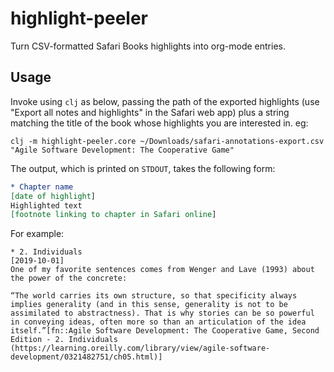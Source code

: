 # highlight-peeler

Turn CSV-formatted Safari Books highlights into org-mode entries.

## Usage

Invoke using `clj` as below, passing the path of the exported
highlights (use "Export all notes and highlights" in the Safari web
app) plus a string matching the title of the book whose highlights you
are interested in. eg:

```
clj -m highlight-peeler.core ~/Downloads/safari-annotations-export.csv "Agile Software Development: The Cooperative Game"
```

The output, which is printed on `STDOUT`, takes the following form:

```org
* Chapter name
[date of highlight]
Highlighted text
[footnote linking to chapter in Safari online]
```

For example:

```
* 2. Individuals
[2019-10-01]
One of my favorite sentences comes from Wenger and Lave (1993) about the power of the concrete:

“The world carries its own structure, so that specificity always implies generality (and in this sense, generality is not to be assimilated to abstractness). That is why stories can be so powerful in conveying ideas, often more so than an articulation of the idea itself.”[fn::Agile Software Development: The Cooperative Game, Second Edition - 2. Individuals (https://learning.oreilly.com/library/view/agile-software-development/0321482751/ch05.html)]
```
